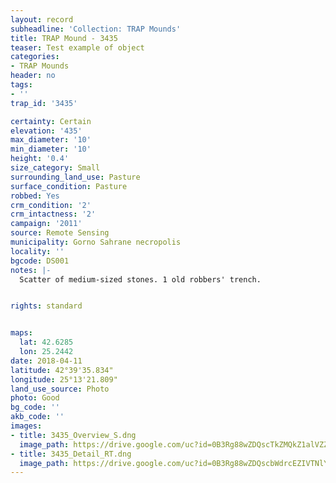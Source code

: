 ```yaml
---
layout: record
subheadline: 'Collection: TRAP Mounds'
title: TRAP Mound - 3435
teaser: Test example of object
categories:
- TRAP Mounds
header: no
tags:
- ''
trap_id: '3435'

certainty: Certain
elevation: '435'
max_diameter: '10'
min_diameter: '10'
height: '0.4'
size_category: Small
surrounding_land_use: Pasture
surface_condition: Pasture
robbed: Yes
crm_condition: '2'
crm_intactness: '2'
campaign: '2011'
source: Remote Sensing
municipality: Gorno Sahrane necropolis
locality: ''
bgcode: DS001
notes: |-
  Scatter of medium-sized stones. 1 old robbers' trench.


rights: standard


maps:
  lat: 42.6285
  lon: 25.2442
date: 2018-04-11
latitude: 42°39'35.834"
longitude: 25°13'21.809"
land_use_source: Photo
photo: Good
bg_code: ''
akb_code: ''
images:
- title: 3435_Overview_S.dng
  image_path: https://drive.google.com/uc?id=0B3Rg88wZDQscTkZMQkZ1alVZZ28
- title: 3435_Detail_RT.dng
  image_path: https://drive.google.com/uc?id=0B3Rg88wZDQscbWdrcEZIVTNlYUE
---
```

